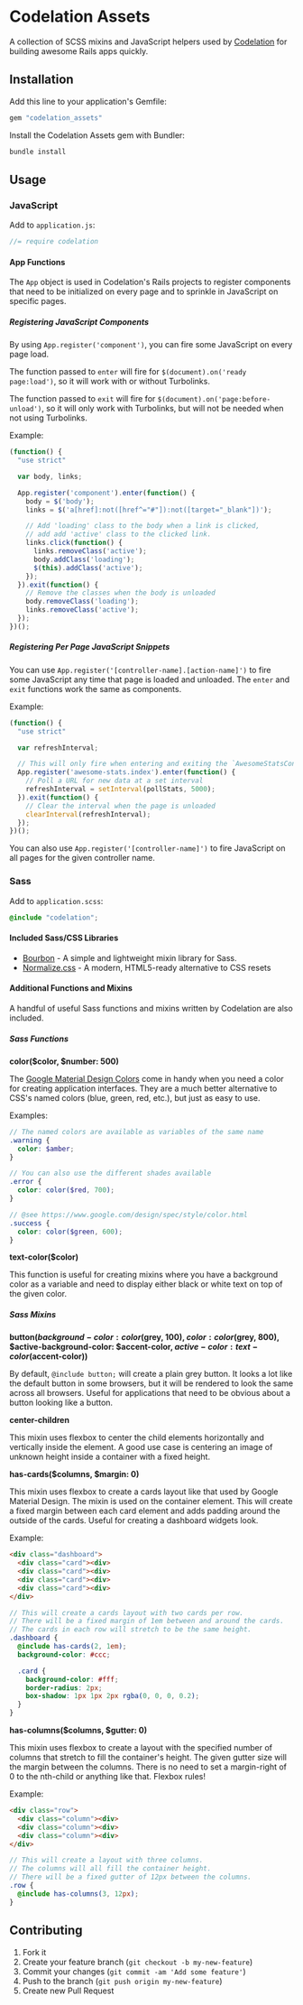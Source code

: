 # Codelation Assets

A collection of SCSS mixins and JavaScript helpers used by
[Codelation](https://codelation.com) for building awesome Rails apps quickly.

## Installation

Add this line to your application's Gemfile:

```ruby
gem "codelation_assets"
```

Install the Codelation Assets gem with Bundler:

```bash
bundle install
```

## Usage

### JavaScript

Add to `application.js`:

```javascript
//= require codelation
```

#### App Functions

The `App` object is used in Codelation's Rails projects to register components that
need to be initialized on every page and to sprinkle in JavaScript on specific pages.

##### Registering JavaScript Components

By using `App.register('component')`, you can fire some JavaScript on every page load.

The function passed to `enter` will fire for `$(document).on('ready page:load')`, so
it will work with or without Turbolinks.

The function passed to `exit` will fire for `$(document).on('page:before-unload')`,
so it will only work with Turbolinks, but will not be needed when not using Turbolinks.

Example:

```javascript
(function() {
  "use strict"

  var body, links;

  App.register('component').enter(function() {
    body = $('body');
    links = $('a[href]:not([href^="#"]):not([target="_blank"])');

    // Add 'loading' class to the body when a link is clicked,
    // add add 'active' class to the clicked link.
    links.click(function() {
      links.removeClass('active');
      body.addClass('loading');
      $(this).addClass('active');
    });
  }).exit(function() {
    // Remove the classes when the body is unloaded
    body.removeClass('loading');
    links.removeClass('active');
  });
})();
```

##### Registering Per Page JavaScript Snippets

You can use `App.register('[controller-name].[action-name]')` to fire some JavaScript any time
that page is loaded and unloaded. The `enter` and `exit` functions work the same as components.

Example:

```javascript
(function() {
  "use strict"

  var refreshInterval;

  // This will only fire when entering and exiting the `AwesomeStatsController#index` page.
  App.register('awesome-stats.index').enter(function() {
    // Poll a URL for new data at a set interval
    refreshInterval = setInterval(pollStats, 5000);
  }).exit(function() {
    // Clear the interval when the page is unloaded
    clearInterval(refreshInterval);
  });
})();
```

You can also use `App.register('[controller-name]')` to fire JavaScript on all pages
for the given controller name.

### Sass

Add to `application.scss`:

```scss
@include "codelation";
```

#### Included Sass/CSS Libraries

- [Bourbon](http://bourbon.io) - A simple and lightweight mixin library for Sass.
- [Normalize.css](https://necolas.github.io/normalize.css/) - A modern, HTML5-ready alternative to CSS resets

#### Additional Functions and Mixins

A handful of useful Sass functions and mixins written by Codelation are also included.

##### Sass Functions

**color($color, $number: 500)**

The [Google Material Design Colors](https://www.google.com/design/spec/style/color.html) come in handy when you
need a color for creating application interfaces. They are a much better alternative to CSS's named colors
(blue, green, red, etc.), but just as easy to use.

Examples:

```scss
// The named colors are available as variables of the same name
.warning {
  color: $amber;
}

// You can also use the different shades available
.error {
  color: color($red, 700);
}

// @see https://www.google.com/design/spec/style/color.html
.success {
  color: color($green, 600);
}
```

**text-color($color)**

This function is useful for creating mixins where you have a background color as a variable
and need to display either black or white text on top of the given color.

##### Sass Mixins

**button($background-color: color($grey, 100), $color: color($grey, 800), $active-background-color: $accent-color, $active-color: text-color($accent-color))**

By default, `@include button;` will create a plain grey button. It looks a lot like the default button in some
browsers, but it will be rendered to look the same across all browsers. Useful for applications that need to
be obvious about a button looking like a button.

**center-children**

This mixin uses flexbox to center the child elements horizontally and vertically inside the element.
A good use case is centering an image of unknown height inside a container with a fixed height.

**has-cards($columns, $margin: 0)**

This mixin uses flexbox to create a cards layout like that used by Google Material Design. The
mixin is used on the container element. This will create a fixed margin between each card element
and adds padding around the outside of the cards. Useful for creating a dashboard widgets look.

Example:

```html
<div class="dashboard">
  <div class="card"><div>
  <div class="card"><div>
  <div class="card"><div>
  <div class="card"><div>
</div>
```

```scss
// This will create a cards layout with two cards per row.
// There will be a fixed margin of 1em between and around the cards.
// The cards in each row will stretch to be the same height.
.dashboard {
  @include has-cards(2, 1em);
  background-color: #ccc;

  .card {
    background-color: #fff;
    border-radius: 2px;
    box-shadow: 1px 1px 2px rgba(0, 0, 0, 0.2);
  }
}
```

**has-columns($columns, $gutter: 0)**

This mixin uses flexbox to create a layout with the specified number of columns
that stretch to fill the container's height. The given gutter size will the margin
between the columns. There is no need to set a margin-right of 0 to the nth-child
or anything like that. Flexbox rules!

Example:

```html
<div class="row">
  <div class="column"><div>
  <div class="column"><div>
  <div class="column"><div>
</div>
```

```scss
// This will create a layout with three columns.
// The columns will all fill the container height.
// There will be a fixed gutter of 12px between the columns.
.row {
  @include has-columns(3, 12px);
}
```

## Contributing

1. Fork it
2. Create your feature branch (`git checkout -b my-new-feature`)
3. Commit your changes (`git commit -am 'Add some feature'`)
4. Push to the branch (`git push origin my-new-feature`)
5. Create new Pull Request
